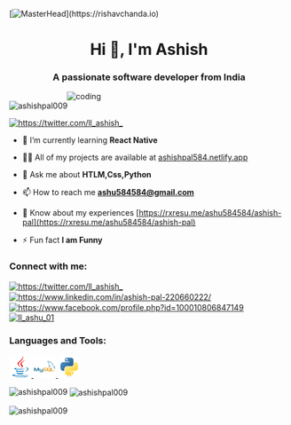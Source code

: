 [![MasterHead](https://1.bp.blogspot.com/-7A4WynwLsM...)](https://rishavchanda.io)
<h1 align="center">Hi 👋, I'm Ashish</h1>
<h3 align="center">A passionate software developer from India</h3>
<img align="right" alt="coding" width="400" src="https://cdn.dribbble.com/users/1162077/screenshots/3848914/programmer.gif">

<p align="left"> <img src="https://komarev.com/ghpvc/?username=ashishpal009&label=Profile%20views&color=0e75b6&style=flat" alt="ashishpal009" /> </p>

<p align="left"> <a href="https://twitter.com/https://twitter.com/ll_ashish_" target="blank"><img src="https://img.shields.io/twitter/follow/https://twitter.com/ll_ashish_?logo=twitter&style=for-the-badge" alt="https://twitter.com/ll_ashish_" /></a> </p>

- 🌱 I’m currently learning **React Native**

- 👨‍💻 All of my projects are available at [ashishpal584.netlify.app](ashishpal584.netlify.app)

- 💬 Ask me about **HTLM,Css,Python**

- 📫 How to reach me **ashu584584@gmail.com**

- 📄 Know about my experiences [https://rxresu.me/ashu584584/ashish-pal](https://rxresu.me/ashu584584/ashish-pal)

- ⚡ Fun fact **I am Funny**

<h3 align="left">Connect with me:</h3>
<p align="left">
<a href="https://twitter.com/https://twitter.com/ll_ashish_" target="blank"><img align="center" src="https://raw.githubusercontent.com/rahuldkjain/github-profile-readme-generator/master/src/images/icons/Social/twitter.svg" alt="https://twitter.com/ll_ashish_" height="30" width="40" /></a>
<a href="https://linkedin.com/in/https://www.linkedin.com/in/ashish-pal-220660222/" target="blank"><img align="center" src="https://raw.githubusercontent.com/rahuldkjain/github-profile-readme-generator/master/src/images/icons/Social/linked-in-alt.svg" alt="https://www.linkedin.com/in/ashish-pal-220660222/" height="30" width="40" /></a>
<a href="https://fb.com/https://www.facebook.com/profile.php?id=100010806847149" target="blank"><img align="center" src="https://raw.githubusercontent.com/rahuldkjain/github-profile-readme-generator/master/src/images/icons/Social/facebook.svg" alt="https://www.facebook.com/profile.php?id=100010806847149" height="30" width="40" /></a>
<a href="https://instagram.com/ll_ashu_01" target="blank"><img align="center" src="https://raw.githubusercontent.com/rahuldkjain/github-profile-readme-generator/master/src/images/icons/Social/instagram.svg" alt="ll_ashu_01" height="30" width="40" /></a>
</p>

<h3 align="left">Languages and Tools:</h3>
<p align="left"> <a href="https://www.java.com" target="_blank" rel="noreferrer"> <img src="https://raw.githubusercontent.com/devicons/devicon/master/icons/java/java-original.svg" alt="java" width="40" height="40"/> </a> <a href="https://www.mysql.com/" target="_blank" rel="noreferrer"> <img src="https://raw.githubusercontent.com/devicons/devicon/master/icons/mysql/mysql-original-wordmark.svg" alt="mysql" width="40" height="40"/> </a> <a href="https://www.python.org" target="_blank" rel="noreferrer"> <img src="https://raw.githubusercontent.com/devicons/devicon/master/icons/python/python-original.svg" alt="python" width="40" height="40"/> </a> </p>

<p><img align="left" src="https://github-readme-stats.vercel.app/api/top-langs?username=ashishpal009&show_icons=true&locale=en&layout=compact" alt="ashishpal009" /></p>

<p>&nbsp;<img align="center" src="https://github-readme-stats.vercel.app/api?username=ashishpal009&show_icons=true&locale=en" alt="ashishpal009" /></p>

<p><img align="center" src="https://github-readme-streak-stats.herokuapp.com/?user=ashishpal009&" alt="ashishpal009" /></p>
